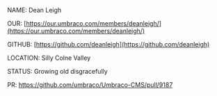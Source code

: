 
NAME: Dean Leigh

OUR: [https://our.umbraco.com/members/deanleigh/](https://our.umbraco.com/members/deanleigh/)

GITHUB: [https://github.com/deanleigh](https://github.com/deanleigh)

LOCATION: Silly Colne Valley

STATUS: Growing old disgracefully

PR: https://github.com/umbraco/Umbraco-CMS/pull/9187

